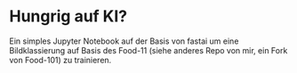 # Hungrig auf KI?
Ein simples Jupyter Notebook auf der Basis von fastai um eine Bildklassierung auf Basis des Food-11 (siehe anderes Repo von mir, ein Fork von Food-101) zu trainieren.
